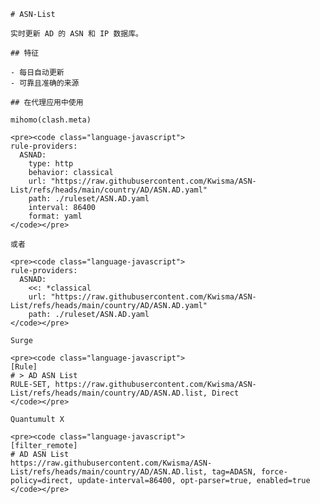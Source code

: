 
    # ASN-List
    
    实时更新 AD 的 ASN 和 IP 数据库。
    
    ## 特征
    
    - 每日自动更新
    - 可靠且准确的来源
    
    ## 在代理应用中使用
    
    mihomo(clash.meta)
   
    <pre><code class="language-javascript">
    rule-providers:
      ASNAD:
        type: http
        behavior: classical
        url: "https://raw.githubusercontent.com/Kwisma/ASN-List/refs/heads/main/country/AD/ASN.AD.yaml"
        path: ./ruleset/ASN.AD.yaml
        interval: 86400
        format: yaml
    </code></pre>

    或者

    <pre><code class="language-javascript">
    rule-providers:
      ASNAD:
        <<: *classical
        url: "https://raw.githubusercontent.com/Kwisma/ASN-List/refs/heads/main/country/AD/ASN.AD.yaml"
        path: ./ruleset/ASN.AD.yaml
    </code></pre>
    
    Surge
    
    <pre><code class="language-javascript">
    [Rule]
    # > AD ASN List
    RULE-SET, https://raw.githubusercontent.com/Kwisma/ASN-List/refs/heads/main/country/AD/ASN.AD.list, Direct
    </code></pre>
    
    Quantumult X
    
    <pre><code class="language-javascript">
    [filter_remote]
    # AD ASN List
    https://raw.githubusercontent.com/Kwisma/ASN-List/refs/heads/main/country/AD/ASN.AD.list, tag=ADASN, force-policy=direct, update-interval=86400, opt-parser=true, enabled=true
    </code></pre>
    
